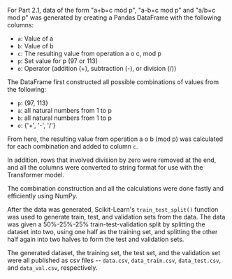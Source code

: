For Part 2.1, data of the form "a+b=c mod p", "a-b=c mod p" and "a/b=c mod p" was generated by creating a Pandas DataFrame with the following columns:

 - `a`: Value of a
 - `b`: Value of b
 - `c`: The resulting value from operation a o c, mod p
 - `p`: Set value for p (97 or 113)
 - `o`: Operator (addition (+), subtraction (-), or division (/))
 
The DataFrame first constructed all possible combinations of values from the following:

 - `p`: {97, 113}
 - `a`: all natural numbers from 1 to p
 - `b`: all natural numbers from 1 to p
 - `o`: {'+', '-', '/'}
 
From here, the resulting value from operation a o b (mod p) was calculated for each combination and added to column `c`.

In addition, rows that involved division by zero were removed at the end, and all the columns were converted to string format for use with the Transformer model.

The combination construction and all the calculations were done fastly and efficiently using NumPy.

After the data was generated, Scikit-Learn's `train_test_split()` function was used to generate train, test, and validation sets from the data. The data was given a 50%-25%-25% train-test-validation split by splitting the dataset into two, using one half as the training set, and splitting the other half again into two halves to form the test and validation sets.

The generated dataset, the training set, the test set, and the validation set were all published as csv files -- `data.csv`, `data_train.csv`, `data_test.csv`, and `data_val.csv`, respectively.
